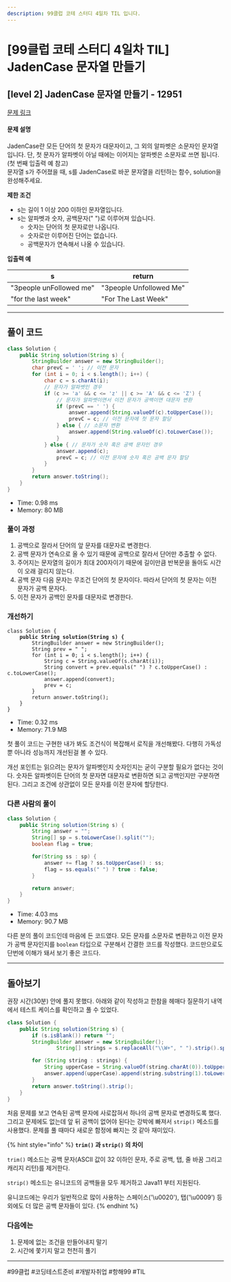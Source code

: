 ```yaml
---
description: 99클럽 코테 스터디 4일차 TIL 입니다.
---
```


# \[99클럽 코테 스터디 4일차 TIL] JadenCase 문자열 만들기

## \[level 2] JadenCase 문자열 만들기 - 12951

[문제 링크](https://school.programmers.co.kr/learn/courses/30/lessons/12951?language=java)

#### 문제 설명

JadenCase란 모든 단어의 첫 문자가 대문자이고, 그 외의 알파벳은 소문자인 문자열입니다. 단, 첫 문자가 알파벳이 아닐 때에는 이어지는 알파벳은 소문자로 쓰면 됩니다. (첫 번째 입출력 예 참고)\
문자열 s가 주어졌을 때, s를 JadenCase로 바꾼 문자열을 리턴하는 함수, solution을 완성해주세요.

**제한 조건**

* s는 길이 1 이상 200 이하인 문자열입니다.
* s는 알파벳과 숫자, 공백문자(" ")로 이루어져 있습니다.
  * 숫자는 단어의 첫 문자로만 나옵니다.
  * 숫자로만 이루어진 단어는 없습니다.
  * 공백문자가 연속해서 나올 수 있습니다.

**입출력 예**

| s                       | return                  |
| ----------------------- | ----------------------- |
| "3people unFollowed me" | "3people Unfollowed Me" |
| "for the last week"     | "For The Last Week"     |

***

## 풀이 코드

```java
class Solution {
    public String solution(String s) {
        StringBuilder answer = new StringBuilder();
        char prevC = ' '; // 이전 문자
        for (int i = 0; i < s.length(); i++) {
            char c = s.charAt(i);
            // 문자가 알파벳인 경우
            if (c >= 'a' && c <= 'z' || c >= 'A' && c <= 'Z') {
                // 문자가 알파벳이면서 이전 문자가 공백이면 대문자 변환
                if (prevC == ' ') {
                    answer.append(String.valueOf(c).toUpperCase());
                    prevC = c; // 이전 문자에 첫 문자 할당
                } else { // 소문자 변환
                    answer.append(String.valueOf(c).toLowerCase());
                }
            } else { // 문자가 숫자 혹은 공백 문자인 경우
                answer.append(c);
                prevC = c; // 이전 문자에 숫자 혹은 공백 문자 할당
            }
        }
        return answer.toString();
    }
}
```

* Time: 0.98 ms
* Memory: 80 MB

### 풀이 과정

1. 공백으로 잘라서 단어의 앞 문자를 대문자로 변경한다.
2. 공백 문자가 연속으로 올 수 있기 때문에 공백으로 잘라서 단어만 추출할 수 없다.
3. 주어지는 문자열의 길이가 최대 200자이기 때문에 길이만큼 반복문을 돌아도 시간이 오래 걸리지 않는다.
4. 공백 문자 다음 문자는 무조건 단어의 첫 문자이다. 따라서 단어의 첫 문자는 이전 문자가 공백 문자다.
5. 이전 문자가 공백인 문자를 대문자로 변경한다.

### 개선하기

<pre class="language-java"><code class="lang-java">class Solution {
<strong>    public String solution(String s) {
</strong>        StringBuilder answer = new StringBuilder();
        String prev = " ";
        for (int i = 0; i &#x3C; s.length(); i++) {
            String c = String.valueOf(s.charAt(i));
            String convert = prev.equals(" ") ? c.toUpperCase() : c.toLowerCase();
            answer.append(convert);
            prev = c;
        }
        return answer.toString();
    }
}
</code></pre>

* Time: 0.32 ms
* Memory: 71.9 MB

첫 풀이 코드는 구현한 내가 봐도 조건식이 복잡해서 로직을 개선해봤다. 다행히 가독성뿐 아니라 성능까지 개선된걸 볼 수 있다.

개선 포인트는 읽으려는 문자가 알파벳인지 숫자인지는 굳이 구분할 필요가 없다는 것이다. 숫자든 알파벳이든 단어의 첫 문자면 대문자로 변환하면 되고 공백인지만 구분하면 된다. 그리고 조건에 상관없이 모든 문자를 이전 문자에 할당한다.

### 다른 사람의 풀이

```java
class Solution {
    public String solution(String s) {
        String answer = "";
        String[] sp = s.toLowerCase().split("");
        boolean flag = true;

        for(String ss : sp) {
            answer += flag ? ss.toUpperCase() : ss;
            flag = ss.equals(" ") ? true : false;
        }

        return answer;
    }
}
```

* Time: 4.03 ms
* Memory: 90.7 MB

다른 분의 풀이 코드인데 마음에 든 코드였다. 모든 문자를 소문자로 변환하고 이전 문자가 공백 문자인지를 `boolean` 타입으로 구분해서 간결한 코드를 작성했다. 코드만으로도 단번에 이해가 돼서 보기 좋은 코드다.

***

## 돌아보기

권장 시간(30분) 안에 풀지 못했다. 아래와 같이 작성하고 한참을 헤매다 질문하기 내역에서 테스트 케이스를 확인하고 풀 수 있었다.

```java
class Solution {
    public String solution(String s) {
        if (s.isBlank()) return "";
        StringBuilder answer = new StringBuilder();
                String[] strings = s.replaceAll("\\W+", " ").strip().split(" ");

        for (String string : strings) {
            String upperCase = String.valueOf(string.charAt(0)).toUpperCase();
            answer.append(upperCase).append(string.substring(1).toLowerCase()).append(" ");
        }
        return answer.toString().strip();
    }
}
```

처음 문제를 보고 연속된 공백 문자에 사로잡혀서 하나의 공백 문자로 변경하도록 했다. 그리고 문제에도 없는데 앞 뒤 공백이 없어야 된다는 강박에 빠져서 `strip()` 메소드를 사용했다. 문제를 풀 때마다 새로운 함정에 빠지는 것 같아 재미있다.

{% hint style="info" %}
**`trim()` 과 `strip()` 의 차이**

`trim()` 메소드는 공백 문자(ASCII 값이 32 이하인 문자, 주로 공백, 탭, 줄 바꿈 그리고 캐리지 리턴)를 제거한다.

`strip()` 메소드는 유니코드의 공백들을 모두 제거하고 Java11 부터 지원된다.

유니코드에는 우리가 일반적으로 많이 사용하는 스페이스('\u0020'), 탭('\u0009') 등 외에도 더 많은 공백 문자들이 있다.
{% endhint %}

### 다음에는

1. 문제에 없는 조건을 만들어내지 말기
2. 시간에 쫓기지 말고 천천히 풀기

***

\#99클럽 #코딩테스트준비 #개발자취업 #항해99 #TIL
